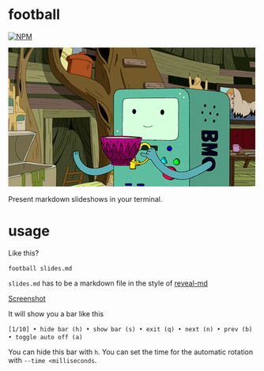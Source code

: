 # football
[![NPM](https://nodei.co/npm/football.png)](https://nodei.co/npm/football/)

![Football](football.gif)

Present markdown slideshows in your terminal.

# usage

Like this?

```
football slides.md
```

`slides.md` has to be a markdown file in the style of
[reveal-md](https://www.npmjs.com/package/reveal-md)


[Screenshot](screen.png)


It will show you a bar like this
```
[1/10] • hide bar (h) • show bar (s) • exit (q) • next (n) • prev (b) • toggle auto off (a)
```

You can hide this bar with `h`. You can set the time for the automatic rotation with
`--time <milliseconds`.